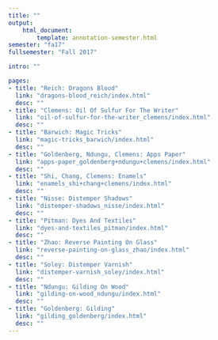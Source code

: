 ```yaml
---
title: ""
output:
    html_document:
        template: annotation-semester.html
semester: "fa17"
fullsemester: "Fall 2017"

intro: ""

pages:
- title: "Reich: Dragons Blood"
  link: "dragons-blood_reich/index.html"
  desc: ""
- title: "Clemens: Oil Of Sulfur For The Writer"
  link: "oil-of-sulfur-for-the-writer_clemens/index.html"
  desc: ""
- title: "Barwich: Magic Tricks"
  link: "magic-tricks_barwich/index.html"
  desc: ""
- title: "Goldenberg, Ndungu, Clemens: Apps Paper"
  link: "apps-paper_goldenberg+ndungu+clemens/index.html"
  desc: ""
- title: "Shi, Chang, Clemens: Enamels"
  link: "enamels_shi+chang+clemens/index.html"
  desc: ""
- title: "Nisse: Distemper Shadows"
  link: "distemper-shadows_nisse/index.html"
  desc: ""
- title: "Pitman: Dyes And Textiles"
  link: "dyes-and-textiles_pitman/index.html"
  desc: ""
- title: "Zhao: Reverse Painting On Glass"
  link: "reverse-painting-on-glass_zhao/index.html"
  desc: ""
- title: "Soley: Distemper Varnish"
  link: "distemper-varnish_soley/index.html"
  desc: ""
- title: "Ndungu: Gilding On Wood"
  link: "gilding-on-wood_ndungu/index.html"
  desc: ""
- title: "Goldenberg: Gilding"
  link: "gilding_goldenberg/index.html"
  desc: ""
---
```

